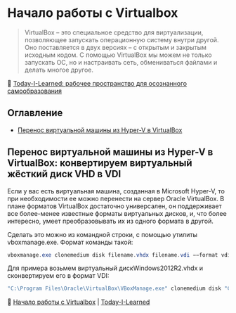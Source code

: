 Начало работы с Virtualbox
==========================

> VirtualBox – это специальное средство для виртуализации, позволяющее запускать операционную систему внутри другой. Оно поставляется в двух версиях – с открытым и закрытым исходным кодом. С помощью VirtualBox мы можем не только запускать ОС, но и настраивать сеть, обмениваться файлами и делать многое другое.

📖 [Today-I-Learned: рабочее пространство для осознанного самообразования](/README.md#til-today-i-learnedсегодня-я-узнал-вот-что)

Оглавление
----------

- [Перенос виртуальной машины из Hyper-V в VirtualBox](#перенос-виртуальной-машины-из-hyper-v-в-virtualbox-конвертируем-виртуальный-жёсткий-диск-vhd-в-vdi)

Перенос виртуальной машины из Hyper-V в VirtualBox: конвертируем виртуальный жёсткий диск VHD в VDI
---------------------------------------------------------------------------------------------------

Если у вас есть виртуальная машина, созданная в Microsoft Hyper-V, то при необходимости ее можно перенести на сервер Oracle VirtualBox. В плане форматов VirtualBox достаточно универсален, он поддерживает все более-менее известные форматы виртуальных дисков, и, что более интересно, умеет преобразовывать их из одного формата в другой.

Сделать это можно из командной строки, с помощью утилиты vboxmanage.exe. Формат команды такой:

```powershell
vboxmanage.exe clonemedium disk filename.vhdx filename.vdi −−format vdi
```

Для примера возьмем виртуальный дискWindows2012R2.vhdx и сконвертируем его в формат VDI:

```powershell
"C:\Program Files\Oracle\VirtualBox\VBoxManage.exe" clonemedium disk "C:\VMs\Windows2012R2.vhdx" "C:\VMs\Windows2012R2.vdi" --format vdi
```

📖 [Начало работы с Virtualbox](#оглавление) | [Today-I-Learned](/README.md#til-today-i-learnedсегодня-я-узнал-вот-что)
